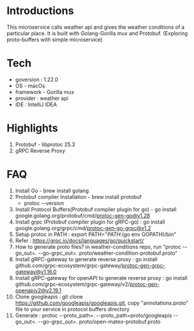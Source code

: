 # Introductions
This microservice calls weather api and gives the weather conditions of a particular place.
It is built with Golang-Gorilla mux and Protobuf.
(Exploring proto-buffers with simple microservice)

# Tech
* goversion : 1.22.0
* OS - macOs
* framework - Gorilla mux
* provider : weather api
* IDE : IntelliJ IDEA

# Highlights
1. Protobuf - libprotoc 25.3
2. gRPC Reverse Proxy
# FAQ
1. Install Go - brew install golang
2. Protobuf compiler Installation - brew install protobuf
    * protoc --version
3. Install Protocol Buffers(Protobuf compiler plugin for go) -  go install google.golang.org/protobuf/cmd/protoc-gen-go@v1.28
4. Install grpc (Protobuf compiler plugin for gRPC-go) : go install google.golang.org/grpc/cmd/protoc-gen-go-grpc@v1.2
5. Setup protoc in PATH :  export PATH="$PATH:$(go env GOPATH)/bin"
6. Refer : https://grpc.io/docs/languages/go/quickstart/
7. How to generate proto files? in weather-conditions repo, run "protoc --go_out=. --go-grpc_out=. proto/weather-condition-protobuf.proto"
8. Install gRPC-gateway to generate reverse proxy : go install github.com/grpc-ecosystem/grpc-gateway/protoc-gen-grpc-gateway@v1.16.0
9. Install gRPC-gateway for openAPI to generate reverse proxy : go install github.com/grpc-ecosystem/grpc-gateway/v2/protoc-gen-openapiv2@v2.19.1
10. Clone googleapis : git clone https://github.com/googleapis/googleapis.git, copy "annotations.proto" file to your service in protocol buffers directory
11. Generate : protoc --proto_path=. --proto_path=proto/googleapis --go_out=. --go-grpc_out=. proto/open-mateo-protobuf.proto

